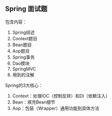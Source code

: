## Spring 面试题

包含内容：



1. Spring综述
1. Context题目
2. Bean题目
4. Aop题目
5. Spring事务
6. Dao模块
7. SpringMVC
8. 用到的注解



Spring的3大核心：

1. Context：处理IOC（控制反转）和DI（依赖注入）
2. Bean：填充Bean细节
3. Aop：包装（Wrapper）通用功能到具体方法